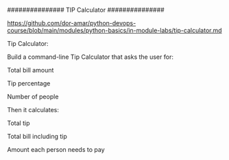 ###############
TIP Calculator
###############

https://github.com/dor-amar/python-devops-course/blob/main/modules/python-basics/in-module-labs/tip-calculator.md

Tip Calculator:

Build a command-line Tip Calculator that asks the user for:

  Total bill amount

  Tip percentage

  Number of people

Then it calculates:

  Total tip

  Total bill including tip

  Amount each person needs to pay
